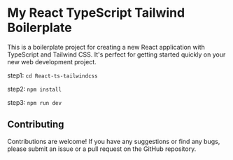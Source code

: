 # My React TypeScript Tailwind Boilerplate

This is a boilerplate project for creating a new React application with TypeScript and Tailwind CSS. It's perfect for getting started quickly on your new web development project.

step1: ``` cd React-ts-tailwindcss ```

step2: ``` npm install ```

step3: ``` npm run dev ```

## Contributing

Contributions are welcome! If you have any suggestions or find any bugs, please submit an issue or a pull request on the GitHub repository.

